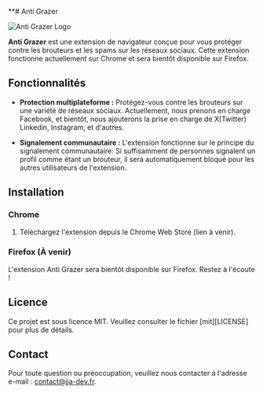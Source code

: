 **# Anti Grazer

![Anti Grazer Logo](logo.png)

**Anti Grazer** est une extension de navigateur conçue pour vous protéger contre les brouteurs et les spams sur les réseaux sociaux. Cette extension fonctionne actuellement sur Chrome et sera bientôt disponible sur Firefox.

## Fonctionnalités

- **Protection multiplateforme :** Protégez-vous contre les brouteurs sur une variété de réseaux sociaux. Actuellement, nous prenons en charge Facebook, et bientôt, nous ajouterons la prise en charge de X(Twitter) Linkedin, Instagram, et d'autres.

- **Signalement communautaire :** L'extension fonctionne sur le principe du signalement communautaire. Si suffisamment de personnes signalent un profil comme étant un brouteur, il sera automatiquement bloqué pour les autres utilisateurs de l'extension.

## Installation

### Chrome

1. Téléchargez l'extension depuis le Chrome Web Store (lien à venir).

### Firefox (À venir)

L'extension Anti Grazer sera bientôt disponible sur Firefox. Restez à l'écoute !

## Licence

Ce projet est sous licence MIT. Veuillez consulter le fichier [mit][LICENSE] pour plus de détails.

## Contact

Pour toute question ou préoccupation, veuillez nous contacter à l'adresse e-mail : [contact@jja-dev.fr](mailto:contact@jja-dev.fr).

